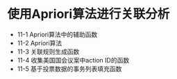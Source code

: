 # 使用Apriori算法进行关联分析

* 11-1 Apriori算法中的辅助函数
* 11-2 Apriori算法
* 11-3 关联规则生成函数
* 11-4 收集美国国会议案中action ID的函数
* 11-5 基于投票数据的事务列表填充函数